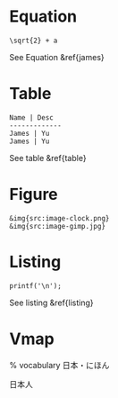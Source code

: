 


# Equation

~~~equation{label:james}
\sqrt{2} + a
~~~

See Equation &ref{james}

# Table

~~~table{label:table}
Name | Desc
-------------
James | Yu
James | Yu
~~~

See table &ref{table}

# Figure

~~~figure{n:2;label:figure}
&img{src:image-clock.png}
&img{src:image-gimp.jpg}
~~~

# Listing

~~~listing{label:listing}
printf('\n');
~~~

See listing &ref{listing}

# Vmap

% vocabulary
  日本・にほん

日本人


